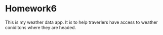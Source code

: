 # Homework6
This is my weather data app. It is to help traverlers have access to weather coniditons where they are headed. 